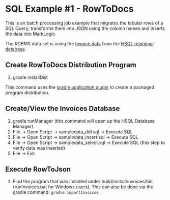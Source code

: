 # SQL Example #1 - RowToDocs

This is an batch processing job example that migrates the tabular rows of a SQL Query, transforms them into JSON using the column names and inserts the data into MarkLogic.  
 
 The RDBMS data set is using the [Invoice data](invoices-sql-diagram.jpg) from the [HSQL relational database](http://www.hsqldb.org/).  

## Create RowToDocs Distribution Program
  1) gradle installDist 

This command uses the [gradle application plugin](https://docs.gradle.org/current/userguide/application_plugin.html) to create a packaged program distribution.  

## Create/View the Invoices Database
  1) gradle runManager (this command will open up the HSQL Database Manager)
  2) File -> Open Script -> sampledata_ddl.sql -> Execute SQL
  3) File -> Open Script -> sampledata_insert.sql -> Execute SQL
  4) File -> Open Script -> sampledata_select.sql -> Execute SQL (this step to verify data was inserted)
  5) File -> Exit

## Execute RowToJson 
1) Find the program that was installed under build/install/invoices/bin (runInvoices.bat for Windows users).  This can also be done via the gradle command: `gradle importInvoices`





